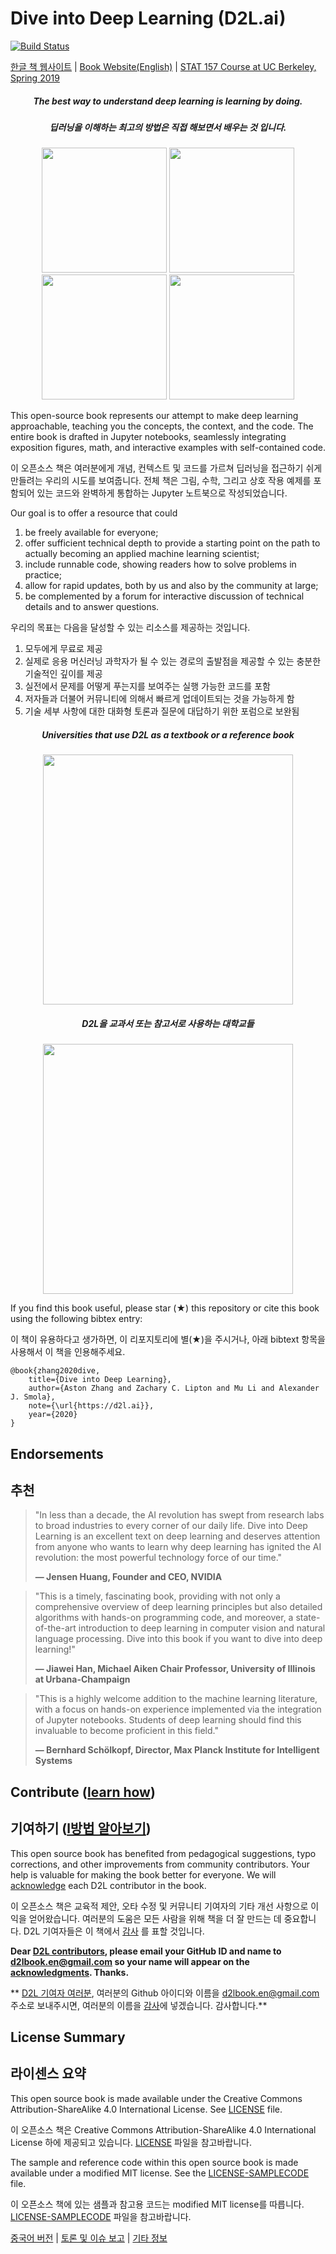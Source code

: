# Dive into Deep Learning (D2L.ai)

[![Build Status](http://ci.d2l.ai/job/d2l-en/job/master/badge/icon)](http://ci.d2l.ai/job/d2l-en/job/master/)

[한글 책 웹사이트](https://ko.d2l.ai/) | [Book Website(English)](https://d2l.ai/) | [STAT 157 Course at UC Berkeley, Spring 2019](http://courses.d2l.ai/berkeley-stat-157/index.html)

<h5 align="center"><i>The best way to understand deep learning is learning by doing.</i></h5>

<h5 align="center"><i>딥러닝을 이해하는 최고의 방법은 직접 해보면서 배우는 것 입니다.</i></h5>

<p align="center">
  <img width="200"  src="static/frontpage/_images/eq.jpg">
  <img width="200"  src="static/frontpage/_images/figure.jpg">
  <img width="200"  src="static/frontpage/_images/code.jpg">
  <img width="200"  src="static/frontpage/_images/notebook.gif">
</p>

This open-source book represents our attempt to make deep learning approachable, teaching you the concepts, the context, and the code. The entire book is drafted in Jupyter notebooks, seamlessly integrating exposition figures, math, and interactive examples with self-contained code.

이 오픈소스 책은 여러분에게 개념, 컨텍스트 및 코드를 가르쳐 딥러닝을 접근하기 쉬게 만들려는 우리의 시도를 보여줍니다. 전체 책은 그림, 수학, 그리고 상호 작용 예제를 포함되어 있는 코드와 완벽하게 통합하는 Jupyter 노트북으로 작성되었습니다.

Our goal is to offer a resource that could 
1. be freely available for everyone; 
1. offer sufficient technical depth to provide a starting point on the path to actually becoming an applied machine learning scientist; 
1. include runnable code, showing readers how to solve problems in practice; 
1. allow for rapid updates, both by us and also by the community at large; 
1. be complemented by a forum for interactive discussion of technical details and to answer questions.

우리의 목표는 다음을 달성할 수 있는 리소스를 제공하는 것입니다.
1. 모두에게 무료로 제공
1. 실제로 응용 머신러닝 과학자가 될 수 있는 경로의 출발점을 제공할 수 있는 충분한 기술적인 깊이를 제공
1. 실전에서 문제를 어떻게 푸는지를 보여주는 실행 가능한 코드를 포함
1. 저자들과 더불어 커뮤니티에 의해서 빠르게 업데이트되는 것을 가능하게 함
1. 기술 세부 사항에 대한 대화형 토론과 질문에 대답하기 위한 포럼으로 보완됨

<h5 align="center">Universities that use D2L as a textbook or a reference book</h5>
<p align="center">
  <img width="400"  src="static/frontpage/_images/map.png">
</p>

<h5 align="center">D2L을 교과서 또는 참고서로 사용하는 대학교들</h5>
<p align="center">
  <img width="400"  src="static/frontpage/_images/map.png">
</p>

If you find this book useful, please star (★) this repository or cite this book using the following bibtex entry:

이 책이 유용하다고 생가하면, 이 리포지토리에 별(★)을 주시거나, 아래 bibtext 항목을 사용해서 이 책을 인용해주세요.

```
@book{zhang2020dive,
    title={Dive into Deep Learning},
    author={Aston Zhang and Zachary C. Lipton and Mu Li and Alexander J. Smola},
    note={\url{https://d2l.ai}},
    year={2020}
}
```

## Endorsements
## 추천

> <p>"In less than a decade, the AI revolution has swept from research labs to broad industries to every corner of our daily life.  Dive into Deep Learning is an excellent text on deep learning and deserves attention from anyone who wants to learn why deep learning has ignited the AI revolution: the most powerful technology force of our time."</p>
> <b>&mdash; Jensen Huang, Founder and CEO, NVIDIA</b>

> <p>"This is a timely, fascinating book, providing with not only a comprehensive overview of deep learning principles but also detailed algorithms with hands-on programming code, and moreover, a state-of-the-art introduction to deep learning in computer vision and natural language processing. Dive into this book if you want to dive into deep learning!"</p>
> <b>&mdash; Jiawei Han, Michael Aiken Chair Professor, University of Illinois at Urbana-Champaign</b>

> <p>"This is a highly welcome addition to the machine learning literature, with a focus on hands-on experience implemented via the integration of Jupyter notebooks. Students of deep learning should find this invaluable to become proficient in this field."</p>
> <b>&mdash; Bernhard Schölkopf, Director, Max Planck Institute for Intelligent Systems</b>

## Contribute ([learn how](https://d2l.ai/chapter_appendix-tools-for-deep-learning/contributing.html))

## 기여하기 ([l방법 알아보기](https://ko.d2l.ai/chapter_appendix-tools-for-deep-learning/contributing.html))

This open source book has benefited from pedagogical suggestions, typo corrections, and other improvements from community contributors. Your help is valuable for making the book better for everyone. We will [acknowledge](https://d2l.ai/chapter_preface/index.html#Acknowledgments) each D2L contributor in the book.

이 오픈소스 책은 교육적 제안, 오타 수정 및 커뮤니티 기여자의 기타 개선 사항으로 이익을 얻어왔습니다. 여러분의 도움은 모든 사람을 위해 책을 더 잘 만드는 데 중요합니다. D2L 기여자들은 이 책에서 [감사](https://d2l.ai/chapter_preface/index.html#Acknowledgments) 를 표할 것입니다.

**Dear [D2L contributors](https://github.com/d2l-ai/d2l-en/graphs/contributors), please email your GitHub ID and name to d2lbook.en@gmail.com so your name will appear on the [acknowledgments](https://d2l.ai/chapter_preface/index.html#Acknowledgments). Thanks.**

** [D2L 기여자 여러분](https://github.com/d2l-ai/d2l-en/graphs/contributors), 여러분의 Github 아이디와 이름을 d2lbook.en@gmail.com 주소로  보내주시면, 여러분의 이름을 [감사](https://d2l.ai/chapter_preface/index.html#Acknowledgments)에 넣겠습니다. 감사합니다.**

## License Summary
## 라이센스 요약

This open source book is made available under the Creative Commons Attribution-ShareAlike 4.0 International License. See [LICENSE](LICENSE) file.

이 오픈소스 책은 Creative Commons Attribution-ShareAlike 4.0 International License 하에 제공되고 있습니다. [LICENSE](LICENSE) 파일을 참고바랍니다.

The sample and reference code within this open source book is made available under a modified MIT license. See the [LICENSE-SAMPLECODE](LICENSE-SAMPLECODE) file.

이 오픈소스 책에 있는 샘플과 참고용 코드는 modified MIT license를 따릅니다. [LICENSE-SAMPLECODE](LICENSE-SAMPLECODE) 파일을 참고바랍니다.

[중국어 버전](https://github.com/d2l-ai/d2l-zh) | [토론 및 이슈 보고](https://discuss.d2l.ai/) | [기타 정보](INFO.md)